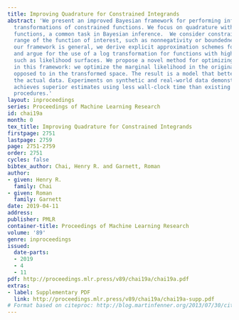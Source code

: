 ```yaml
---
title: Improving Quadrature for Constrained Integrands
abstract: 'We present an improved Bayesian framework for performing inference of affine
  transformations of constrained functions. We focus on quadrature with nonnegative
  functions, a common task in Bayesian inference.  We consider constraints on the
  range of the function of interest, such as nonnegativity or boundedness. Although
  our framework is general, we derive explicit approximation schemes for these constraints,
  and argue for the use of a log transformation for functions with high dynamic range
  such as likelihood surfaces. We propose a novel method for optimizing hyperparameters
  in this framework: we optimize the marginal likelihood in the original space, as
  opposed to in the transformed space. The result is a model that better explains
  the actual data. Experiments on synthetic and real-world data demonstrate our framework
  achieves superior estimates using less wall-clock time than existing Bayesian quadrature
  procedures.'
layout: inproceedings
series: Proceedings of Machine Learning Research
id: chai19a
month: 0
tex_title: Improving Quadrature for Constrained Integrands
firstpage: 2751
lastpage: 2759
page: 2751-2759
order: 2751
cycles: false
bibtex_author: Chai, Henry R. and Garnett, Roman
author:
- given: Henry R.
  family: Chai
- given: Roman
  family: Garnett
date: 2019-04-11
address: 
publisher: PMLR
container-title: Proceedings of Machine Learning Research
volume: '89'
genre: inproceedings
issued:
  date-parts:
  - 2019
  - 4
  - 11
pdf: http://proceedings.mlr.press/v89/chai19a/chai19a.pdf
extras:
- label: Supplementary PDF
  link: http://proceedings.mlr.press/v89/chai19a/chai19a-supp.pdf
# Format based on citeproc: http://blog.martinfenner.org/2013/07/30/citeproc-yaml-for-bibliographies/
---
```

